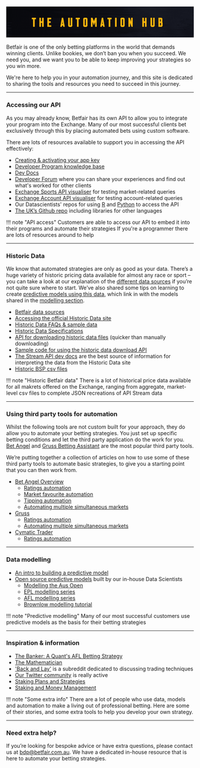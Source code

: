 ![The Automation Hub](/img/automationHubHero.gif)

Betfair is one of the only betting platforms in the world that demands winning clients. Unlike bookies, we don’t ban you when you succeed. We need you, and we want you to be able to keep improving your strategies so you win more. 

We're here to help you in your automation journey, and this site is dedicated to sharing the tools and resources you need to succeed in this journey. 

---
### Accessing our API
As you may already know, Betfair has its own API to allow you to integrate your program into the Exchange. Many of our most successful clients bet exclusively through this by placing automated bets using custom software.

There are lots of resources available to support you in accessing the API effectively:

- [Creating & activating your app key](/api/apiappkey)
- [Developer Program knowledge base](https://betfairdevelopersupport.zendesk.com/hc/en-us)
- [Dev Docs](http://developer.betfair.com)
- [Developer Forum](https://forum.developer.betfair.com/) where you can share your experiences and find out what's worked for other clients
- [Exchange Sports API visualiser](https://docs.developer.betfair.com/visualisers/api-ng-sports-operations/) for testing market-related queries
- [Exchange Account API visualiser](https://docs.developer.betfair.com/visualisers/api-ng-account-operations/) for testing account-related queries
- Our Datascientists' repos for using [R](/api/apiRtutorial) and [Python](/api/apiPythontutorial) to access the API
- [The UK’s Github repo](https://github.com/betfair/API-NG-Excel-Toolkit) including libraries for other languages

!!! note "API access"
    Customers are able to access our API to embed it into their programs and automate their strategies
    If you're a programmer there are lots of resources around to help

---
### Historic Data

We know that automated strategies are only as good as your data. There’s a huge variety of historic pricing data available for almost any race or sport – you can take a look at our explanation of the [different data sources](/historicData/dataSources) if you’re not quite sure where to start. We’ve also shared some tips on learning to create [predictive models using this data](/modelling/howToModel), which link in with the models shared in the [modelling section](/modelling/EPLmodelPart1).

- [Betfair data sources](/historicData/dataSources)
- [Accessing the official Historic Data site](/historicData/usingHistoricDataSite)
- [Historic Data FAQs & sample data](https://historicdata.betfair.com/#/help)
- [Historic Data Specifications](https://historicdata.betfair.com/Betfair-Historical-Data-Feed-Specification.pdf)
- [API for downloading historic data files](https://historicdata.betfair.com/#/apidocs) (quicker than manually downloading)
- [Sample code for using the historic data download API](https://github.com/betfair/historicdata)
- [The Stream API dev docs](https://docs.developer.betfair.com/display/1smk3cen4v3lu3yomq5qye0ni/Exchange+Stream+API) are the best source of information for interpreting the data from the Historic Data site
- [Historic BSP csv files](https://promo.betfair.com/betfairsp/prices)

!!! note "Historic Betfair data"
    There is a lot of historical price data available for all makrets offered on the Exchange, ranging from aggregate, market-level csv files to complete JSON recreations of API Stream data

---
### Using third party tools for automation 

Whilst the following tools are not custom built for your approach, they do allow you to automate your betting strategies. You just set up specific betting conditions and let the third party application do the work for you. [Bet Angel](https://betangel.com) and [Gruss Betting Assistant](http://gruss-software.co.uk) are the most popular third party tools. 

We’re putting together a collection of articles on how to use some of these third party tools to automate basic strategies, to give you a starting point that you can then work from.

- [Bet Angel Overview](/thirdPartyTools/betAngel)
    - [Ratings automation](/thirdPartyTools/betAngelRatingsAutomation)
    - [Market favourite automation](/thirdPartyTools/betAngelMarketFavouriteAutomation) 
    - [Tipping automation](/thirdPartyTools/betAngelTippingAutomation)
    - [Automating multiple simultaneous markets](/thirdPartyTools/betAngelSimultaneousMarkets)
- [Gruss](http://gruss-software.co.uk)
    - [Ratings automation](/thirdPartyTools/grussRatingsAutomation)
    - [Automating multiple simultaneous markets](/thirdPartyTools/grusslSimultaneousMarkets)
- [Cymatic Trader](http://www.cymatic.co.uk/)
    - [Ratings automation](/thirdPartyTools/cymaticTraderRatingsAutomation)

---
### Data modelling 

- [An intro to building a predictive model](/modelling/howToModel)
- [Open source predictive models](/modelling/EPLmodelPart1) built by our in-house Data Scientists
    - [Modelling the Aus Open](/modelling/howToModelTheAusOpen)
    - [EPL modelling series](/modelling/EPLmodelPart1)
    - [AFL modelling series](/modelling/AFLmodelPart1)
    - [Brownlow modelling tutorial](/modelling/brownlowModelTutorial)

!!! note "Predictive modelling"
    Many of our most successful customers use predictive models as the basis for their betting strategies 

--- 
### Inspiration & information 

- [The Banker: A Quant's AFL Betting Strategy](https://www.betfair.com.au/hub/better-betting/customer-insights/the-banker-a-quants-afl-betting-strategy/)
- [The Mathematician](https://www.betfair.com.au/hub/better-betting/customer-insights/mathematician/)
- ['Back and Lay'](https://www.reddit.com/r/BackAndLay/) is a subreddit dedicated to discussing trading techniques
- [Our Twitter community](https://twitter.com/Betfair_Aus) is really active 
- [Staking Plans and Strategies](https://www.betfair.com.au/hub/better-betting/betting-principles/basic-principles/staking-plans-and-strategies/)
- [Staking and Money Management](https://www.betfair.com.au/hub/better-betting/betsmart-education/wagering-and-fundamentals/staking-and-money-management/)

!!! note "Some extra info"
    There are a lot of people who use data, models and automation to make a living out of professional betting. Here are some of their stories, and some extra tools to help you develop your own strategy. 

---
### Need extra help?

If you’re looking for bespoke advice or have extra questions, please contact us at bdp@betfair.com.au. We have a dedicated in-house resource that is here to automate your betting strategies.